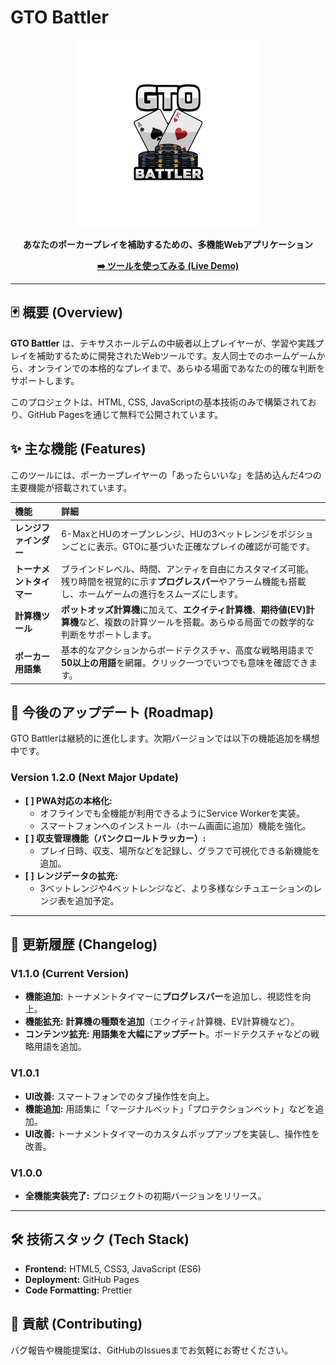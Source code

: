# GTO Battler

<p align="center">
  <img src="GTO battler.png" alt="GTO Battler Logo" width="300"/>
</p>

<p align="center">
  <strong>あなたのポーカープレイを補助するための、多機能Webアプリケーション</strong>
</p>

<p align="center">
  <a href="https://kinodaichi1.github.io/GTObattler/"><strong>➡️ ツールを使ってみる (Live Demo)</strong></a>
</p>

---

## 🃏 概要 (Overview)

**GTO Battler** は、テキサスホールデムの中級者以上プレイヤーが、学習や実践プレイを補助するために開発されたWebツールです。友人同士でのホームゲームから、オンラインでの本格的なプレイまで、あらゆる場面であなたの的確な判断をサポートします。

このプロジェクトは、HTML, CSS, JavaScriptの基本技術のみで構築されており、GitHub Pagesを通じて無料で公開されています。

## ✨ 主な機能 (Features)

このツールには、ポーカープレイヤーの「あったらいいな」を詰め込んだ4つの主要機能が搭載されています。

| 機能 | 詳細 |
| :--- | :--- |
| **レンジファインダー** | 6-MaxとHUのオープンレンジ、HUの3ベットレンジをポジションごとに表示。GTOに基づいた正確なプレイの確認が可能です。 |
| **トーナメントタイマー** | ブラインドレベル、時間、アンティを自由にカスタマイズ可能。残り時間を視覚的に示す**プログレスバー**やアラーム機能も搭載し、ホームゲームの進行をスムーズにします。 |
| **計算機ツール** | **ポットオッズ計算機**に加えて、**エクイティ計算機**、**期待値(EV)計算機**など、複数の計算ツールを搭載。あらゆる局面での数学的な判断をサポートします。 |
| **ポーカー用語集** | 基本的なアクションからボードテクスチャ、高度な戦略用語まで**50以上の用語**を網羅。クリック一つでいつでも意味を確認できます。 |

## 🚀 今後のアップデート (Roadmap)

GTO Battlerは継続的に進化します。次期バージョンでは以下の機能追加を構想中です。

### **Version 1.2.0 (Next Major Update)**
-   **[ ] PWA対応の本格化:**
    -   オフラインでも全機能が利用できるようにService Workerを実装。
    -   スマートフォンへのインストール（ホーム画面に追加）機能を強化。
-   **[ ] 収支管理機能（バンクロールトラッカー）:**
    -   プレイ日時、収支、場所などを記録し、グラフで可視化できる新機能を追加。
-   **[ ] レンジデータの拡充:**
    -   3ベットレンジや4ベットレンジなど、より多様なシチュエーションのレンジ表を追加予定。

---

## 📜 更新履歴 (Changelog)

### **V1.1.0 (Current Version)**
-   **機能追加:** トーナメントタイマーに**プログレスバー**を追加し、視認性を向上。
-   **機能拡充:** **計算機の種類を追加**（エクイティ計算機、EV計算機など）。
-   **コンテンツ拡充:** **用語集を大幅にアップデート**。ボードテクスチャなどの戦略用語を追加。

### **V1.0.1**
-   **UI改善:** スマートフォンでのタブ操作性を向上。
-   **機能追加:** 用語集に「マージナルベット」「プロテクションベット」などを追加。
-   **UI改善:** トーナメントタイマーのカスタムポップアップを実装し、操作性を改善。

### **V1.0.0**
-   **全機能実装完了:** プロジェクトの初期バージョンをリリース。

---

## 🛠️ 技術スタック (Tech Stack)

*   **Frontend:** HTML5, CSS3, JavaScript (ES6)
*   **Deployment:** GitHub Pages
*   **Code Formatting:** Prettier

## 🤝 貢献 (Contributing)

バグ報告や機能提案は、GitHubのIssuesまでお気軽にお寄せください。
